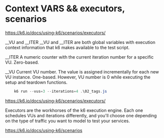 # Context VARS && executors, scenarios

https://k6.io/docs/using-k6/scenarios/executors/

__VU and __ITER
__VU and __ITER are both global variables with execution context information that k6 makes available to the test script.

__ITER
A numeric counter with the current iteration number for a specific VU. Zero-based.

__VU
Current VU number. The value is assigned incrementally for each new VU instance. One-based. However, VU number is 0 while executing the setup and teardown functions.


```powershell
    k6 run --vus=3 --iterations=4 .\02_tags.js
```


https://k6.io/docs/using-k6/scenarios/executors/

Executors are the workhorses of the k6 execution engine. Each one schedules VUs and iterations differently, and you'll choose one depending on the type of traffic you want to model to test your services.

https://k6.io/docs/using-k6/scenarios
